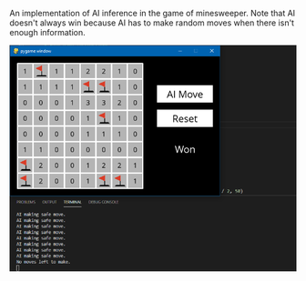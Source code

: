 An implementation of AI inference in the game of minesweeper. Note that AI doesn't always win because AI has to make random moves when there isn't enough information.  

![](https://github.com/eason2181/CS50AI/blob/master/minesweeper/minesweeper.PNG)
